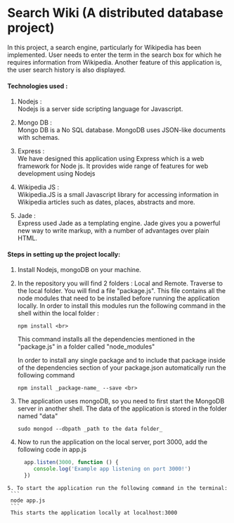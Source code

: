 # Search Wiki (A distributed database project)

In this project, a search engine, particularly for Wikipedia has been implemented. User needs to enter the term in the search box for which he requires information from Wikipedia. Another feature of this application is, the user search history is also displayed. 

#### Technologies used : 
1. Nodejs : <br>
Nodejs is a server side scripting language for Javascript. 

2. Mongo DB : <br>
Mongo DB is a No SQL database. MongoDB uses JSON-like documents with schemas. 

3. Express : <br>
We have designed this application using Express which is a web framework for Node js. It provides wide range of features for web development using Nodejs

4. Wikipedia JS : <br>
Wikipedia.JS is a small Javascript library for accessing information in Wikipedia articles such as dates, places, abstracts and more. 

5. Jade : <br>
Express used Jade as a templating engine. Jade gives you a powerful new way to write markup, with a number of advantages over plain HTML.


#### Steps in setting up the project locally:

1. Install Nodejs, mongoDB on your machine.
2. In the repository you will find 2 folders : Local and Remote. Traverse to the local folder. You will find a file "package.js". This file contains all the node modules that need to be installed before running the application locally. In order to install this modules run the following command in the shell within the local folder :
   
   ```
   npm install <br>
   ```
   This command installs all the dependencies mentioned in the "package.js" in a folder called "node_modules"
 
   In order to install any single package and to include that package inside of the dependencies section of your package.json    automatically run the following command 
   ```
   npm install _package-name_ --save <br>
   ```
 3. The application uses mongoDB, so you need to first start the MongoDB server in another shell. The data of the application is stored in the folder named "data"
    ```
    sudo mongod --dbpath _path to the data folder_
    ```
    
 4. Now to run the application on the local server, port 3000, add the following code in app.js 
    ```javascript
      app.listen(3000, function () {
         console.log('Example app listening on port 3000!')
      })
   ```
 5. To start the application run the following command in the terminal: 
    ```
    node app.js
    ```
    This starts the application locally at localhost:3000
 


 
 
 
 

